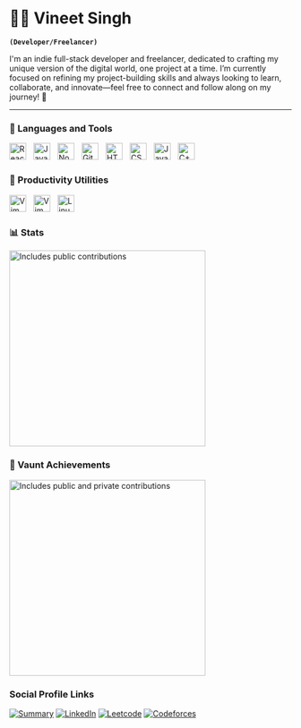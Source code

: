 # 🏄‍♂️ Vineet Singh

**`(Developer/Freelancer)`**

I'm an indie full-stack developer and freelancer, dedicated to crafting my unique version of the digital world, one project at a time. I’m currently focused on refining my project-building skills and always looking to learn, collaborate, and innovate—feel free to connect and follow along on my journey! 🚀

---

### 🧰 Languages and Tools

<img align="left" alt="React" width="30px" style="padding-right:10px;" src="https://cdn.jsdelivr.net/gh/devicons/devicon/icons/react/react-original.svg" />
<img align="left" alt="JavaScript" width="30px" style="padding-right:10px;" src="https://cdn.jsdelivr.net/gh/devicons/devicon/icons/javascript/javascript-plain.svg" />
<img align="left" alt="NodeJS" width="30px" style="padding-right:10px;" src="https://cdn.jsdelivr.net/gh/devicons/devicon/icons/nodejs/nodejs-original.svg" />
<img align="left" alt="Git" width="30px" style="padding-right:10px;" src="https://cdn.jsdelivr.net/gh/devicons/devicon/icons/git/git-original.svg" />
<img align="left" alt="HTML" width="30px" style="padding-right:10px;" src="https://cdn.jsdelivr.net/gh/devicons/devicon/icons/html5/html5-plain.svg" />
<img align="left" alt="CSS" width="30px" style="padding-right:10px;" src="https://cdn.jsdelivr.net/gh/devicons/devicon/icons/css3/css3-plain.svg" />
<img align="left" alt="Java" width="30px" style="padding-right:10px;" src="https://cdn.jsdelivr.net/gh/devicons/devicon/icons/java/java-original.svg"/>
<img align="left" alt="C++" width="30px" style="padding-right:10px;" src="https://cdn.jsdelivr.net/gh/devicons/devicon@latest/icons/cplusplus/cplusplus-original.svg" />
<br />

#

### 🚀 Productivity Utilities

<img align="left" alt="Vim" width="30px" style="padding-right:10px;" src="https://cdn.jsdelivr.net/gh/devicons/devicon@latest/icons/neovim/neovim-original.svg" />
<img align="left" alt="Vim" width="30px" style="padding-right:10px;" src="https://cdn.jsdelivr.net/gh/devicons/devicon@latest/icons/postman/postman-original.svg" />
<img align="left" alt="Linux" width="30px" style="padding-right:10px;" src="https://cdn.jsdelivr.net/gh/devicons/devicon/icons/linux/linux-original.svg" />
<br />

#

### 📊 Stats

<p>
    <a href="https://vaunt.dev">
        <img src="https://api.vaunt.dev/v1/github/entities/vineet-53/contributions?format=svg" width="350" title="Includes public contributions"/>
    </a>
</p>

### 🥇 Vaunt Achievements

<p>
    <a href="https://vaunt.dev">
        <img src="https://api.vaunt.dev/v1/github/entities/vineet-53/contributions?format=svg&private=true" width="350" title="Includes public and private contributions" />
    </a>
</p>

### Social Profile Links

[![Summary](https://img.shields.io/badge/Portfolio-255E63?style=for-the-badge&logo=About.me&logoColor=white)](https://linkedin.com/in/gaurang-shukla-code99)
[![LinkedIn](https://img.shields.io/badge/LinkedIn-0077B5?style=for-the-badge&logo=linkedin&logoColor=white)](https://www.linkedin.com/in/vineet53/)
[![Leetcode](https://img.shields.io/badge/-LeetCode-FFA116?style=for-the-badge&logo=LeetCode&logoColor=black)](https://leetcode.com/u/vineet-53/)
[![Codeforces](https://img.shields.io/badge/Codeforces-445f9d?style=for-the-badge&logo=Codeforces&logoColor=white)](https://codeforces.com/profile/vineet-53)
